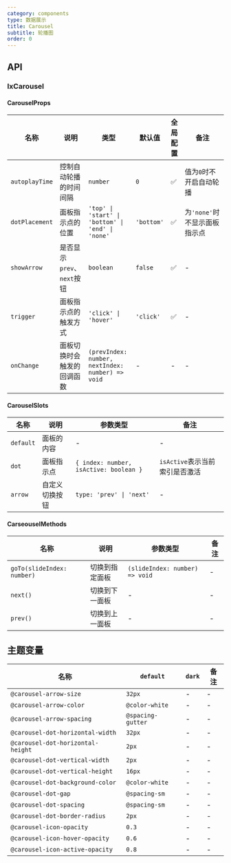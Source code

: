 ```yaml
---
category: components
type: 数据展示
title: Carousel
subtitle: 轮播图
order: 0
---
```


## API

### IxCarousel

#### CarouselProps

| 名称 | 说明 | 类型  | 默认值 | 全局配置 | 备注 |
| --- | --- | --- | --- | --- | --- |
| `autoplayTime` | 控制自动轮播的时间间隔 | `number` | `0` | ✅ | 值为`0`时不开启自动轮播 |
| `dotPlacement` | 面板指示点的位置 | `'top' \| 'start' \| 'bottom' \| 'end' \| 'none'` | `'bottom'` | ✅ | 为`'none'`时不显示面板指示点 |
| `showArrow` | 是否显示`prev`、`next`按钮 | `boolean` | `false` | ✅ | - |
| `trigger` | 面板指示点的触发方式 | `'click' \| 'hover'` | `'click'` | ✅ | - |
| `onChange` | 面板切换时会触发的回调函数 | `(prevIndex: number, nextIndex: number) => void` | - | - | - |

#### CarouselSlots

| 名称 | 说明 | 参数类型 | 备注 |
| --- | --- | --- | --- |
| `default` | 面板的内容 | - | - |
| `dot` | 面板指示点 | `{ index: number, isActive: boolean }` | `isActive`表示当前索引是否激活 |
| `arrow` | 自定义切换按钮 | `type: 'prev' \| 'next'` | - |

#### CarseouselMethods

| 名称 | 说明 | 参数类型 | 备注 |
| --- | --- | --- | --- |
| `goTo(slideIndex: number)` | 切换到指定面板 | `(slideIndex: number) => void` | - |
| `next()` | 切换到下一面板 | - | - |
| `prev()` | 切换到上一面板 | - | - |

<!--- insert less variable begin  --->
## 主题变量

| 名称 | `default` | `dark` | 备注 |
| --- | --- | --- | --- |
| `@carousel-arrow-size` | `32px` | - | - |
| `@carousel-arrow-color` | `@color-white` | - | - |
| `@carousel-arrow-spacing` | `@spacing-gutter` | - | - |
| `@carousel-dot-horizontal-width` | `32px` | - | - |
| `@carousel-dot-horizontal-height` | `2px` | - | - |
| `@carousel-dot-vertical-width` | `2px` | - | - |
| `@carousel-dot-vertical-height` | `16px` | - | - |
| `@carousel-dot-background-color` | `@color-white` | - | - |
| `@carousel-dot-gap` | `@spacing-sm` | - | - |
| `@carousel-dot-spacing` | `@spacing-sm` | - | - |
| `@carousel-dot-border-radius` | `2px` | - | - |
| `@carousel-icon-opacity` | `0.3` | - | - |
| `@carousel-icon-hover-opacity` | `0.6` | - | - |
| `@carousel-icon-active-opacity` | `0.8` | - | - |
<!--- insert less variable end  --->